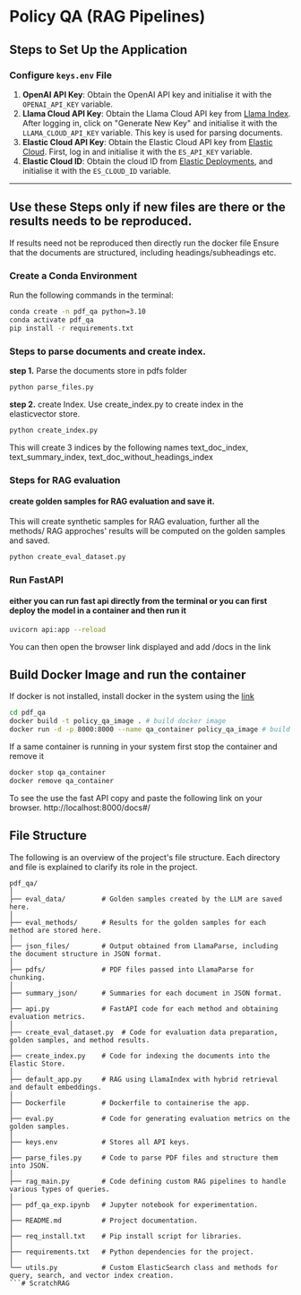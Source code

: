 
# Policy QA (RAG Pipelines)

## Steps to Set Up the Application

### Configure `keys.env` File

1. **OpenAI API Key**: Obtain the OpenAI API key and initialise it with the `OPENAI_API_KEY` variable.
2. **Llama Cloud API Key**: Obtain the Llama Cloud API key from [Llama Index](https://cloud.llamaindex.ai/api-key). After logging in, click on "Generate New Key" and initialise it with the `LLAMA_CLOUD_API_KEY` variable. This key is used for parsing documents.
3. **Elastic Cloud API Key**: Obtain the Elastic Cloud API key from [Elastic Cloud](https://cloud.elastic.co/registration?plcmt=nav&pg=nav&tech=rpt&cta=eswt-b). First, log in and initialise it with the `ES_API_KEY` variable.
4. **Elastic Cloud ID**: Obtain the cloud ID from [Elastic Deployments](https://cloud.elastic.co/deployments/e5121bb20f2648b8a95d514ad5ec870a), and initialise it with the `ES_CLOUD_ID` variable.

---

## Use these Steps only if new files are there or the results needs to be reproduced. 
If results need not be reproduced then directly run the docker file
Ensure that the documents are structured, including headings/subheadings etc.

### Create a Conda Environment

Run the following commands in the terminal:

```bash
conda create -n pdf_qa python=3.10
conda activate pdf_qa
pip install -r requirements.txt

```

### Steps to parse documents and create index.
**step 1.** Parse the documents store in pdfs folder
```bash
python parse_files.py
```
**step 2.**  create Index. Use create_index.py to create index in the elasticvector store.
```bash
python create_index.py
```
This will create 3 indices by the following names
text_doc_index, text_summary_index, text_doc_without_headings_index


### Steps for RAG evaluation
#### create golden samples for RAG evaluation and save it.
This will create synthetic samples for RAG evaluation, further all the methods/ RAG approches' results will be computed on the golden samples and saved.
```bash
python create_eval_dataset.py
```

### Run FastAPI
#### either you can run fast api directly from the terminal or you can first deploy the model in a container and then run it
```bash
uvicorn api:app --reload
```
You can then open the browser link displayed and add /docs in the link


## Build Docker Image and run the container
If docker is not installed, install docker in the system using the [link](https://docs.docker.com/engine/install/)
```bash
cd pdf_qa
docker build -t policy_qa_image . # build docker image
docker run -d -p 8000:8000 --name qa_container policy_qa_image # build docker container
```
If a same container is running in your system first stop the container and remove it
```bash
docker stop qa_container
docker remove qa_container
```
To see the use the fast API copy and paste the following link on your browser. 
http://localhost:8000/docs#/

## File Structure
The following is an overview of the project's file structure. Each directory and file is explained to clarify its role in the project.
```
pdf_qa/
│
├── eval_data/         # Golden samples created by the LLM are saved here.
│
├── eval_methods/      # Results for the golden samples for each method are stored here.
│
├── json_files/        # Output obtained from LlamaParse, including the document structure in JSON format.
│
├── pdfs/              # PDF files passed into LlamaParse for chunking.
│
├── summary_json/      # Summaries for each document in JSON format.
│
├── api.py             # FastAPI code for each method and obtaining evaluation metrics.
│
├── create_eval_dataset.py  # Code for evaluation data preparation, golden samples, and method results.
│
├── create_index.py    # Code for indexing the documents into the Elastic Store.
│
├── default_app.py     # RAG using LlamaIndex with hybrid retrieval and default embeddings.
│
├── Dockerfile         # Dockerfile to containerise the app.
│
├── eval.py            # Code for generating evaluation metrics on the golden samples.
│
├── keys.env           # Stores all API keys.
│
├── parse_files.py     # Code to parse PDF files and structure them into JSON.
│
├── rag_main.py        # Code defining custom RAG pipelines to handle various types of queries.
│
├── pdf_qa_exp.ipynb   # Jupyter notebook for experimentation.
│
├── README.md          # Project documentation.
│
├── req_install.txt    # Pip install script for libraries.
│
├── requirements.txt   # Python dependencies for the project.
│
└── utils.py           # Custom ElasticSearch class and methods for query, search, and vector index creation.
```# ScratchRAG
